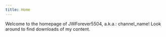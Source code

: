 ```yaml
---
title: Home
--- 
```


Welcome to the homepage of JWForever5504, a.k.a.: channel_name! Look around to find downloads of my content.
